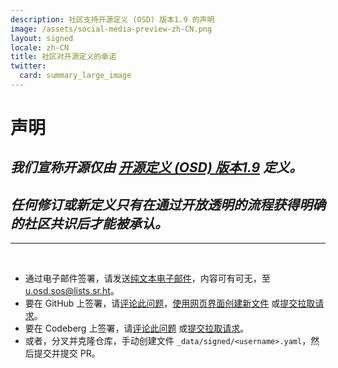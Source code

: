 ```yaml
---
description: 社区支持开源定义 (OSD) 版本1.9 的声明
image: /assets/social-media-preview-zh-CN.png
layout: signed
locale: zh-CN
title: 社区对开源定义的承诺
twitter:
  card: summary_large_image
---
```

# **声明**

## *我们宣称开源仅由 [开源定义 (OSD) 版本1.9](https://opensourcedefinition.org/) 定义。*

## *任何修订或新定义只有在通过开放透明的流程获得明确的社区共识后才能被承认。*

---
<br>

- 通过电子邮件签署，请发送[纯文本电子邮件](https://useplaintext.email/)，内容可有可无，至 [u.osd.sos@lists.sr.ht](mailto:u.osd.sos@lists.sr.ht)。
- 要在 GitHub 上签署，请[评论此问题](https://github.com/OpenSourceDefinition/sos/issues/1)，[使用网页界面创建新文件](https://github.com/OpenSourceDefinition/sos/new/main/_data/signed) 或[提交拉取请求](https://github.com/OpenSourceDefinition/sos/pulls)。
- 要在 Codeberg 上签署，请[评论此问题](https://codeberg.org/osd/sos/issues/1) 或[提交拉取请求](https://codeberg.org/osd/sos/pulls)。
- 或者，分叉并克隆仓库，手动创建文件 `_data/signed/<username>.yaml`，然后提交并提交 PR。